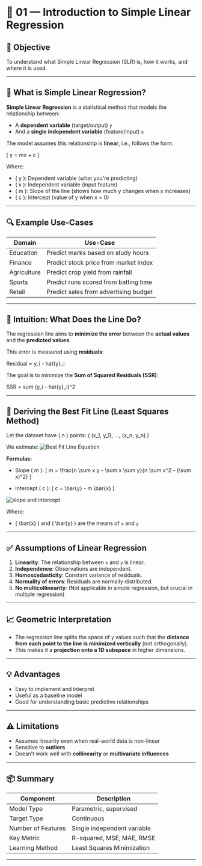 # 📘 01 — Introduction to Simple Linear Regression

## 🎯 Objective
To understand what Simple Linear Regression (SLR) is, how it works, and where it is used.

---

## 📌 What is Simple Linear Regression?

**Simple Linear Regression** is a statistical method that models the relationship between:

- A **dependent variable** (target/output) `y`
- And a **single independent variable** (feature/input) `x`

The model assumes this relationship is **linear**, i.e., follows the form:

\[
y = mx + c
\]

Where:
- \( y \): Dependent variable (what you're predicting)
- \( x \): Independent variable (input feature)
- \( m \): Slope of the line (shows how much y changes when x increases)
- \( c \): Intercept (value of y when x = 0)

---

## 🔍 Example Use-Cases

| Domain        | Use-Case                              |
|---------------|----------------------------------------|
| Education     | Predict marks based on study hours     |
| Finance       | Predict stock price from market index  |
| Agriculture   | Predict crop yield from rainfall       |
| Sports        | Predict runs scored from batting time  |
| Retail        | Predict sales from advertising budget  |

---

## 🧠 Intuition: What Does the Line Do?

The regression line aims to **minimize the error** between the **actual values** and the **predicted values**.

This error is measured using **residuals**:


Residual = y_i - hat{y}_i


The goal is to minimize the **Sum of Squared Residuals (SSR)**:


SSR = sum (y_i - hat{y}_i)^2


---

## 🧮 Deriving the Best Fit Line (Least Squares Method)

Let the dataset have \( n \) points: \( (x_1, y_1), ..., (x_n, y_n) \)

We estimate: ![Best Fit Line Equation ](/Linear-Regression-with-GiGi/Simple%20Linear%20Regression%20/images/image1.png)

**Formulas:**
- Slope \( m \):
\[
m = \frac{n \sum x y - \sum x \sum y}{n \sum x^2 - (\sum x)^2}
\]

- Intercept \( c \):
\[
c = \bar{y} - m \bar{x}
\]

![slope and intercept ](/Linear-Regression-with-GiGi/Simple%20Linear%20Regression%20/images/image2.png)


Where:
- \( \bar{x} \) and \( \bar{y} \) are the means of `x` and `y`

---

## ✅ Assumptions of Linear Regression

1. **Linearity**: The relationship between `x` and `y` is linear.
2. **Independence**: Observations are independent.
3. **Homoscedasticity**: Constant variance of residuals.
4. **Normality of errors**: Residuals are normally distributed.
5. **No multicollinearity**: (Not applicable in simple regression, but crucial in multiple regression)

---

## 📈 Geometric Interpretation

- The regression line splits the space of `y` values such that the **distance from each point to the line is minimized vertically** (not orthogonally).
- This makes it a **projection onto a 1D subspace** in higher dimensions.

---

## 💡 Advantages

- Easy to implement and interpret
- Useful as a baseline model
- Good for understanding basic predictive relationships

---

## ⚠️ Limitations

- Assumes linearity even when real-world data is non-linear
- Sensitive to **outliers**
- Doesn’t work well with **collinearity** or **multivariate influences**

---

## 📦 Summary

| Component       | Description                          |
|------------------|--------------------------------------|
| Model Type       | Parametric, supervised               |
| Target Type      | Continuous                           |
| Number of Features | Single independent variable       |
| Key Metric       | R-squared, MSE, MAE, RMSE            |
| Learning Method  | Least Squares Minimization           |

---
